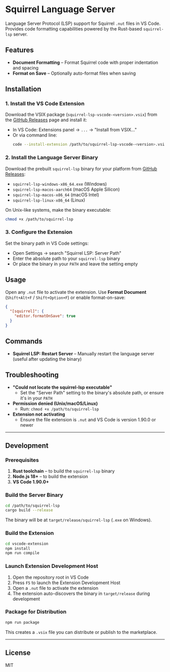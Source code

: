 # Squirrel Language Server

Language Server Protocol (LSP) support for Squirrel `.nut` files in VS Code. Provides code formatting capabilities powered by the Rust-based `squirrel-lsp` server.

## Features

- **Document Formatting** – Format Squirrel code with proper indentation and spacing
- **Format on Save** – Optionally auto-format files when saving

## Installation

### 1. Install the VS Code Extension

Download the VSIX package (`squirrel-lsp-vscode-<version>.vsix`) from the [GitHub Releases](https://github.com/mnshdw/squirrel-lsp/releases) page and install it:

- In VS Code: Extensions panel → `...` → "Install from VSIX..."
- Or via command line:
  ```bash
  code --install-extension /path/to/squirrel-lsp-vscode-<version>.vsix
  ```

### 2. Install the Language Server Binary

Download the prebuilt `squirrel-lsp` binary for your platform from [GitHub Releases](https://github.com/mnshdw/squirrel-lsp/releases):

- `squirrel-lsp-windows-x86_64.exe` (Windows)
- `squirrel-lsp-macos-aarch64` (macOS Apple Silicon)
- `squirrel-lsp-macos-x86_64` (macOS Intel)
- `squirrel-lsp-linux-x86_64` (Linux)

On Unix-like systems, make the binary executable:
```bash
chmod +x /path/to/squirrel-lsp
```

### 3. Configure the Extension

Set the binary path in VS Code settings:

- Open Settings → search "Squirrel LSP: Server Path"
- Enter the absolute path to your `squirrel-lsp` binary
- Or place the binary in your `PATH` and leave the setting empty

## Usage

Open any `.nut` file to activate the extension. Use **Format Document** (`Shift+Alt+F` / `Shift+Option+F`) or enable format-on-save:

```json
{
  "[squirrel]": {
    "editor.formatOnSave": true
  }
}
```

## Commands

- **Squirrel LSP: Restart Server** – Manually restart the language server (useful after updating the binary)

## Troubleshooting

- **"Could not locate the squirrel-lsp executable"**
  - Set the "Server Path" setting to the binary's absolute path, or ensure it's in your `PATH`
- **Permission denied (Unix/macOS/Linux)**
  - Run: `chmod +x /path/to/squirrel-lsp`
- **Extension not activating**
  - Ensure the file extension is `.nut` and VS Code is version 1.90.0 or newer

---

## Development

### Prerequisites

1. **Rust toolchain** – to build the `squirrel-lsp` binary
2. **Node.js 18+** – to build the extension
3. **VS Code 1.90.0+**

### Build the Server Binary

```bash
cd /path/to/squirrel-lsp
cargo build --release
```

The binary will be at `target/release/squirrel-lsp` (`.exe` on Windows).

### Build the Extension

```bash
cd vscode-extension
npm install
npm run compile
```

### Launch Extension Development Host

1. Open the repository root in VS Code
2. Press `F5` to launch the Extension Development Host
3. Open a `.nut` file to activate the extension
4. The extension auto-discovers the binary in `target/release` during development

### Package for Distribution

```bash
npm run package
```

This creates a `.vsix` file you can distribute or publish to the marketplace.

---

## License

MIT
